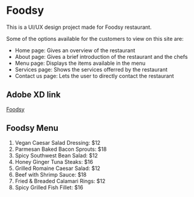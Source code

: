 # Foodsy
This is a UI/UX design project made for Foodsy restaurant.

Some of the options available for the customers to view on this site are:
* Home page: Gives an overview of the restaurant
* About page: Gives a brief introduction of the restaurant and the chefs
* Menu page: Displays the items available in the menu
* Services page: Shows the services offerred by the restaurant
* Contact us page: Lets the user to directly contact the restaurant

## Adobe XD link
[Foodsy](https://xd.adobe.com/view/d233648a-ac93-410c-b706-989ca46649ce-8760/)

## Foodsy Menu
1. Vegan Caesar Salad Dressing:      $12
2. Parmesan Baked Bacon Sprouts:     $18
3. Spicy Southwest Bean Salad:       $12
4. Honey Ginger Tuna Steaks:         $16
5. Grilled Romaine Caesar Salad:     $12
6. Beef with Shrimp Sauce:           $18
7. Fried & Breaded Calamari Rings:   $12
8. Spicy Grilled Fish Fillet:        $16
